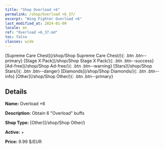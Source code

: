 ```yaml
---
title: "Shop Overload ×6"
permalink: /shop/Overload ×6_37/
excerpt: "Wing Fighter Overload ×6"
last_modified_at: 2024-01-09
locale: en
ref: "Overload ×6_37.md"
toc: false
classes: wide
---
```



  [Supreme Care Chest](/shop/Shop Supreme Care Chest/){: .btn .btn--primary}   [Stage X Pack](/shop/Shop Stage X Pack/){: .btn .btn--success}   [Ad-free](/shop/Shop Ad-free/){: .btn .btn--warning}   [Stars](/shop/Shop Stars/){: .btn .btn--danger}   [Diamonds](/shop/Shop Diamonds/){: .btn .btn--info}   [Other](/shop/Shop Other/){: .btn .btn--primary} 

## Details

 **Name:** Overload ×6 

 **Description:** Obtain 6 "Overload" buffs

 **Shop Type:** [Other](/shop/Shop Other/)

 **Active:** + 

 **Price:** 9.99 $/EUR 


